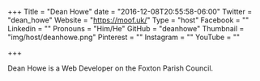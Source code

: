 +++
Title = "Dean Howe"
date = "2016-12-08T20:55:58-06:00"
Twitter = "dean_howe"
Website = "https://moof.uk/"
Type = "host"
Facebook = ""
Linkedin = ""
Pronouns = "Him/He"
GitHub = "deanhowe"
Thumbnail = "img/host/deanhowe.png"
Pinterest = ""
Instagram = ""
YouTube = ""

+++

Dean Howe is a Web Developer on the Foxton Parish Council.